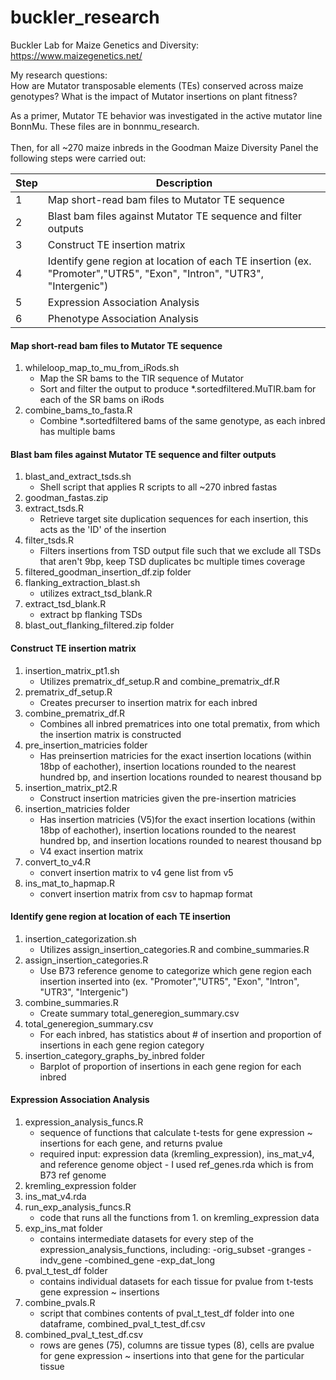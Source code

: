 # buckler_research

Buckler Lab for Maize Genetics and Diversity: https://www.maizegenetics.net/ <br>

My research questions: <br>
How are Mutator transposable elements (TEs) conserved across maize genotypes? What is the impact of Mutator insertions on plant fitness? <br>

As a primer, Mutator TE behavior was investigated in the active mutator line BonnMu. These files are in bonnmu_research.<br/><br/>
Then, for all ~270 maize inbreds in the Goodman Maize Diversity Panel the following steps were carried out:

| Step | Description|
| ---- | -----------|
| 1 | Map short-read bam files to Mutator TE sequence |
| 2 | Blast bam files against Mutator TE sequence and filter outputs|
| 3 | Construct TE insertion matrix |
| 4 | Identify gene region at location of each TE insertion (ex. "Promoter","UTR5", "Exon", "Intron", "UTR3", "Intergenic")|
| 5 | Expression Association Analysis |
| 6 | Phenotype Association Analysis |


#### Map short-read bam files to Mutator TE sequence
1. whileloop_map_to_mu_from_iRods.sh
    - Map the SR bams to the TIR sequence of Mutator
    - Sort and filter the output to produce \*.sortedfiltered.MuTIR.bam for each of the SR bams on iRods
2. combine_bams_to_fasta.R
    - Combine \*.sortedfiltered bams of the same genotype, as each inbred has multiple bams
#### Blast bam files against Mutator TE sequence and filter outputs
1. blast_and_extract_tsds.sh
    - Shell script that applies R scripts to all ~270 inbred fastas
2. goodman_fastas.zip
3. extract_tsds.R
    - Retrieve target site duplication sequences for each insertion, this acts as the 'ID' of the insertion
4. filter_tsds.R
    - Filters insertions from TSD output file such that we exclude all TSDs that aren't 9bp, keep TSD duplicates bc multiple times coverage
5. filtered_goodman_insertion_df.zip folder
6. flanking_extraction_blast.sh
    - utilizes extract_tsd_blank.R
7. extract_tsd_blank.R
    - extract bp flanking TSDs
8. blast_out_flanking_filtered.zip folder
#### Construct TE insertion matrix
1. insertion_matrix_pt1.sh
    - Utilizes prematrix_df_setup.R and combine_prematrix_df.R
2. prematrix_df_setup.R
    - Creates precurser to insertion matrix for each inbred
3. combine_prematrix_df.R
    - Combines  all inbred prematrices into one total prematix, from which the insertion matrix is constructed
4. pre_insertion_matricies folder
    - Has preinsertion matricies for the exact insertion locations (within 18bp of eachother), insertion locations rounded to the nearest hundred bp, and insertion locations rounded to nearest thousand bp
5. insertion_matrix_pt2.R
    - Construct insertion matricies given the pre-insertion matricies
6. insertion_matricies folder
    - Has insertion matricies (V5)for the exact insertion locations (within 18bp of eachother), insertion locations rounded to the nearest hundred bp, and insertion locations rounded to nearest thousand bp
    - V4 exact insertion matrix
7. convert_to_v4.R
    -  convert insertion matrix to v4 gene list from v5
8. ins_mat_to_hapmap.R
    - convert insertion matrix from csv to hapmap format
#### Identify gene region at location of each TE insertion
1. insertion_categorization.sh
    - Utilizes assign_insertion_categories.R and combine_summaries.R
2. assign_insertion_categories.R
    - Use B73 reference genome to categorize which gene region each insertion inserted into (ex. "Promoter","UTR5", "Exon", "Intron", "UTR3", "Intergenic")
3. combine_summaries.R
    - Create summary total_generegion_summary.csv
4. total_generegion_summary.csv
    - For each inbred, has statistics about # of insertion and proportion of insertions in each gene region category
5. insertion_category_graphs_by_inbred folder
    - Barplot of proportion of insertions in each gene region for each inbred
#### Expression Association Analysis
1. expression_analysis_funcs.R
    - sequence of functions that calculate t-tests for gene expression ~ insertions for each gene, and returns pvalue
    - required input: expression data (kremling_expression), ins_mat_v4, and reference genome object - I used ref_genes.rda which is from B73 ref genome
2. kremling_expression folder
3. ins_mat_v4.rda
4. run_exp_analysis_funcs.R
    - code that runs all the functions from 1. on kremling_expression data
5. exp_ins_mat folder
    - contains intermediate datasets for every step of the expression_analysis_functions, including:
        -orig_subset
        -granges
        -indv_gene
        -combined_gene
        -exp_dat_long
6. pval_t_test_df folder   
    - contains individual datasets for each tissue for pvalue from t-tests gene expression ~ insertions 
7. combine_pvals.R
    - script that combines contents of pval_t_test_df folder into one dataframe, combined_pval_t_test_df.csv
8. combined_pval_t_test_df.csv
    - rows are genes (75), columns are tissue types (8), cells are pvalue for gene expression ~ insertions into that gene for the particular tissue
